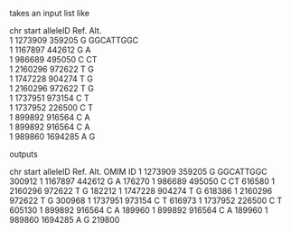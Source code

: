 takes an input list like


chr	start	alleleID	Ref.	Alt.	
1	1273909	359205	G	GGCATTGGC	
1	1167897	442612	G	A	
1	986689	495050	C	CT	
1	2160296	972622	T	G	
1	1747228	904274	T	G	
1	2160296	972622	T	G	
1	1737951	973154	C	T	
1	1737952	226500	C	T	
1	899892	916564	C	A	
1	899892	916564	C	A	
1	989860	1694285	A	G	

outputs

chr	start	alleleID	Ref.	Alt.	OMIM ID
1	1273909	359205	G	GGCATTGGC	300912
1	1167897	442612	G	A	176270
1	986689	495050	C	CT	616580
1	2160296	972622	T	G	182212
1	1747228	904274	T	G	618386
1	2160296	972622	T	G	300968
1	1737951	973154	C	T	616973
1	1737952	226500	C	T	605130
1	899892	916564	C	A	189960
1	899892	916564	C	A	189960
1	989860	1694285	A	G	219800

